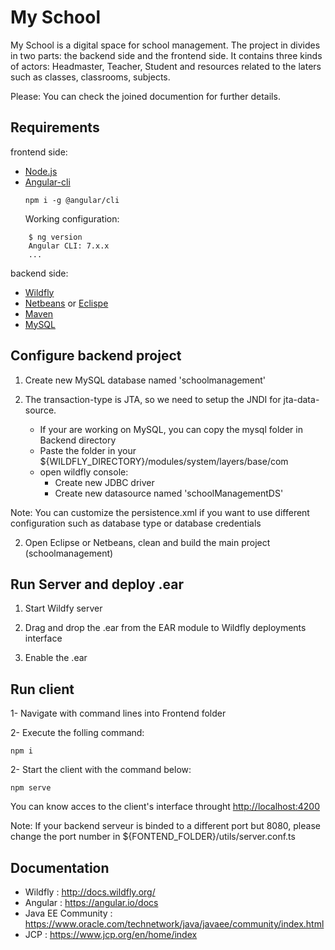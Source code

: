 # My School

My School is a digital space for school management. 
The project in divides in two parts: the backend side and the frontend side.
It contains three kinds of actors: Headmaster, Teacher, Student and resources related to the laters such as classes, classrooms, subjects. 

Please: You can check the joined documention for further details.

## Requirements
 frontend side:
- [Node.js](https://nodejs.org)
- [Angular-cli](https://cli.angular.io/)
  ```
  npm i -g @angular/cli
  ```
    Working configuration:

```
    $ ng version
    Angular CLI: 7.x.x
    ...
```
backend side:
- [Wildfly](http://wildfly.org/downloads/)
- [Netbeans](https://fr.netbeans.org/) or [Eclispe](https://www.eclipse.org/downloads/)
- [Maven](https://maven.apache.org/)
- [MySQL](https://www.mysql.com/fr/)

## Configure backend project
1) Create new MySQL database named 'schoolmanagement'

2) The transaction-type is JTA, so we need to setup the JNDI for jta-data-source.

    - If your are working on MySQL, you can copy the mysql folder in Backend directory
    - Paste the folder in your ${WILDFLY_DIRECTORY}/modules/system/layers/base/com
    - open wildfly console:
        * Create new JDBC driver
        * Create new datasource named 'schoolManagementDS'  

Note: You can customize the persistence.xml if you want to use different configuration such as database type or database credentials

2) Open Eclipse or Netbeans, clean and build the main project (schoolmanagement)

## Run Server and deploy .ear

1) Start Wildfy server

2) Drag and drop the .ear from the EAR module to Wildfly deployments interface

3) Enable the .ear

## Run client

1- Navigate with command lines into Frontend folder

2- Execute the folling command:
```
npm i
```
2- Start the client with the command below:
```
npm serve
```

You can know acces to the client's interface throught [http://localhost:4200](http://localhost:4200)

Note: If your backend serveur is binded to a different port but 8080, please change the port number in ${FONTEND_FOLDER}/utils/server.conf.ts
 
## Documentation

- Wildfly : http://docs.wildfly.org/
- Angular : https://angular.io/docs
- Java EE Community : https://www.oracle.com/technetwork/java/javaee/community/index.html
- JCP : https://www.jcp.org/en/home/index
